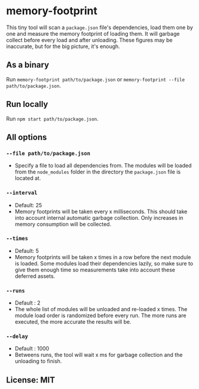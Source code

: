 # memory-footprint

This tiny tool will scan a `package.json` file's dependencies, load them one by one and measure the memory footprint of loading them. It will garbage collect before every load and after unloading. These figures may be inaccurate, but for the big picture, it's enough. 

## As a binary

Run `memory-footprint path/to/package.json` or `memory-footprint --file path/to/package.json`.

## Run locally

Run `npm start path/to/package.json`.

## All options

### `--file path/to/package.json`

- Specify a file to load all dependencies from. The modules will be loaded from the `node_modules` folder in the directory the `package.json` file is located at. 

### `--interval`

- Default: 25
- Memory footprints will be taken every x milliseconds. This should take into account internal automatic garbage collection. Only increases in memory consumption will be collected.

### `--times`

- Default: 5
- Memory footprints will be taken x times in a row before the next module is loaded. Some modules load their dependencies lazily, so make sure to give them enough time so measurements take into account these deferred assets.

### `--runs`

- Default : 2
- The whole list of modules will be unloaded and re-loaded x times. The module load order is randomized before every run. The more runs are executed, the more accurate the results will be.

### `--delay`

- Default : 1000
- Betweens runs, the tool will wait x ms for garbage collection and the unloading to finish.


## License: MIT